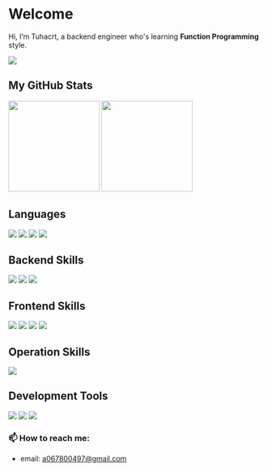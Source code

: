 # Welcome

Hi, I’m Tuhacrt, a backend engineer who's learning **Function Programming** style.

<a href="https://github.com/Tuhacrt">
  <img src="https://skillicons.dev/icons?i=ts,mysql,mongo,vue,vite" />
</a>

## My GitHub Stats

<div>
 <img align="" height="180px" src="https://github-readme-stats-sigma-five.vercel.app/api?username=tuhacrt&hide_title=true&show_icons=true&theme=dracula&hide=issues"/>
 <img align="" height="180px" src="https://github-readme-stats-sigma-five.vercel.app/api/top-langs/?username=tuhacrt&hide_title=true&langs_count=7&theme=dracula"/>
</div>

## Languages

![](https://img.shields.io/badge/TypeScript-007ACC?style=for-the-badge&logo=typescript&logoColor=white)
![](https://img.shields.io/badge/JavaScript-323330?style=for-the-badge&logo=javascript&logoColor=F7DF1E)
![](https://img.shields.io/badge/-Python-3776AB?style=for-the-badge&logo=python&logoColor=white)
![](https://img.shields.io/badge/C%2B%2B-00599C?style=for-the-badge&logo=c%2B%2B&logoColor=white)

## Backend Skills

![](https://img.shields.io/badge/-Express-000000?style=for-the-badge&logo=express&link=https://expressjs.com/)
![](https://img.shields.io/badge/MongoDB-4EA94B?style=for-the-badge&logo=mongodb&logoColor=white)
![](https://img.shields.io/badge/MySQL-00000F?style=for-the-badge&logo=mysql&logoColor=white)

## Frontend Skills

![](https://img.shields.io/badge/Vue.js-35495E?style=for-the-badge&logo=vue.js&logoColor=4FC08D)
![](https://img.shields.io/badge/Bootstrap-563D7C?style=for-the-badge&logo=bootstrap&logoColor=white)
![](https://img.shields.io/badge/-HTML-E34F26?style=for-the-badge&logo=html5&logoColor=white)
![](https://img.shields.io/badge/-Sass-CC6699?style=for-the-badge&logo=sass&logoColor=white)

## Operation Skills

![](https://img.shields.io/badge/-Github%20Actions-2088FF?style=for-the-badge&logo=github%20actions&logoColor=white)

## Development Tools

![](https://img.shields.io/badge/-Git-F05032?style=for-the-badge&logo=git&logoColor=white)
![](https://img.shields.io/badge/-Github-181717?style=for-the-badge&logo=github&logoColor=white)
![](https://img.shields.io/badge/-VS%20Code-007ACC?style=for-the-badge&logo=visual%20studio%20code&logoColor=white)

### 📫 How to reach me:

- email: a067800497@gmail.com

<!---
Tuhacrt/Tuhacrt is a ✨ special ✨ repository because its `README.md` (this file) appears on your GitHub profile.
You can click the Preview link to take a look at your changes.
--->

